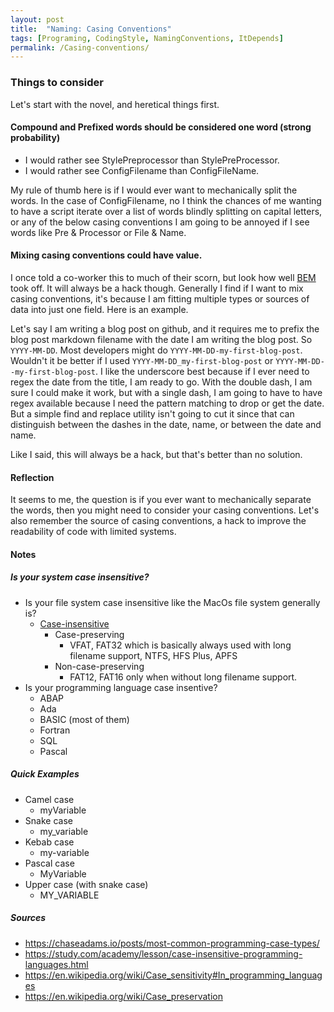 ```yaml
---
layout: post
title:  "Naming: Casing Conventions"
tags: [Programing, CodingStyle, NamingConventions, ItDepends]
permalink: /Casing-conventions/
---
```


### Things to consider

Let's start with the novel, and heretical things first.

#### Compound and Prefixed words should be considered one word (strong probability)
- I would rather see StylePreprocessor than StylePreProcessor.
- I would rather see ConfigFilename than ConfigFileName.

My rule of thumb here is if I would ever want to mechanically split the words. In the case of ConfigFilename, no I think the chances of me wanting to have a script iterate over a list of words blindly splitting on capital letters, or any of the below casing conventions I am going to be annoyed if I see words like Pre & Processor or File & Name.

#### Mixing casing conventions could have value.
I once told a co-worker this to much of their scorn, but look how well [BEM](http://getbem.com/naming/) took off.  It will always be a hack though.  Generally I find if I want to mix casing conventions, it's because I am fitting multiple types or sources of data into just one field.  Here is an example.

Let's say I am writing a blog post on github, and it requires me to prefix the blog post markdown filename with the date I am writing the blog post. So `YYYY-MM-DD`.  Most developers might do `YYYY-MM-DD-my-first-blog-post`.  Wouldn't it be better if I used `YYYY-MM-DD_my-first-blog-post` or `YYYY-MM-DD--my-first-blog-post`.  I like the underscore best because if I ever need to regex the date from the title, I am ready to go.  With the double dash, I am sure I could make it work, but with a single dash, I am going to have to have regex available because I need the pattern matching to drop or get the date. But a simple find and replace utility isn't going to cut it since that can distinguish between the dashes in the date, name, or between the date and name.  

Like I said, this will always be a hack, but that's better than no solution.

#### Reflection
It seems to me, the question is if you ever want to mechanically separate the words, then you might need to consider your casing conventions.  Let's also remember the source of casing conventions, a hack to improve the readability of code with limited systems.

#### Notes

##### Is your system case insensitive?
  - Is your file system case insensitive like the MacOs file system generally is?
    - [Case-insensitive](https://en.wikipedia.org/wiki/Case_preservation)
      - Case-preserving 
        - VFAT, FAT32 which is basically always used with long filename support, NTFS, HFS Plus, APFS 
      - Non-case-preserving 
        - FAT12, FAT16 only when without long filename support. 
  - Is your programming language case insentive?
    - ABAP
    - Ada
    - BASIC (most of them)
    - Fortran
    - SQL
    - Pascal


##### Quick Examples
- Camel case
  - myVariable
- Snake case
  - my_variable
- Kebab case
  - my-variable
- Pascal case
  - MyVariable
- Upper case (with snake case)
  - MY_VARIABLE

##### Sources
 - https://chaseadams.io/posts/most-common-programming-case-types/
 - https://study.com/academy/lesson/case-insensitive-programming-languages.html
 - https://en.wikipedia.org/wiki/Case_sensitivity#In_programming_languages
 - https://en.wikipedia.org/wiki/Case_preservation